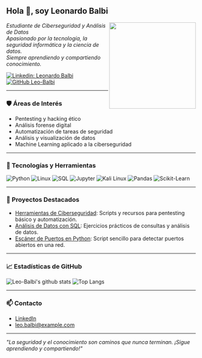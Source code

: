 

<h2> Hola 👋, soy Leonardo Balbi </h2>
<img align='right' src="https://media.giphy.com/media/qgQUggAC3Pfv687qPC/giphy.gif" width="230">

<p><em>Estudiante de Ciberseguridad y Análisis de Datos<br>
Apasionado por la tecnología, la seguridad informática y la ciencia de datos.<br>
Siempre aprendiendo y compartiendo conocimiento.</em></p>

[![Linkedin: Leonardo Balbi](https://img.shields.io/badge/-Leonardo%20Balbi-blue?style=flat-square&logo=Linkedin&logoColor=white&link=https://www.linkedin.com/in/leonardo-balbi/)](https://www.linkedin.com/in/leonardo-balbi/)
[![GitHub Leo-Balbi](https://img.shields.io/github/followers/Leo-Balbi?label=follow&style=social)](https://github.com/Leo-Balbi)

---

### 🛡️ Áreas de Interés

- Pentesting y hacking ético
- Análisis forense digital
- Automatización de tareas de seguridad
- Análisis y visualización de datos
- Machine Learning aplicado a la ciberseguridad

---

### 🧰 Tecnologías y Herramientas

![Python](https://img.shields.io/badge/Python-3776AB?style=flat&logo=python&logoColor=white)
![Linux](https://img.shields.io/badge/Linux-FCC624?style=flat&logo=linux&logoColor=black)
![SQL](https://img.shields.io/badge/SQL-4479A1?style=flat&logo=postgresql&logoColor=white)
![Jupyter](https://img.shields.io/badge/Jupyter-F37626?style=flat&logo=jupyter&logoColor=white)
![Kali Linux](https://img.shields.io/badge/Kali%20Linux-557C94?style=flat&logo=kalilinux&logoColor=white)
![Pandas](https://img.shields.io/badge/Pandas-150458?style=flat&logo=pandas&logoColor=white)
![Scikit-Learn](https://img.shields.io/badge/Scikit--Learn-F7931E?style=flat&logo=scikit-learn&logoColor=white)

---

### 📂 Proyectos Destacados

- [Herramientas de Ciberseguridad](https://github.com/Leo-Balbi/herramientas-ciberseguridad): Scripts y recursos para pentesting básico y automatización.
- [Análisis de Datos con SQL](https://github.com/Leo-Balbi/analisis-datos-sql): Ejercicios prácticos de consultas y análisis de datos.
- [Escáner de Puertos en Python](https://github.com/Leo-Balbi/herramientas-ciberseguridad/blob/master/escaner_de_puertos.py): Script sencillo para detectar puertos abiertos en una red.

---

### 📈 Estadísticas de GitHub

![Leo-Balbi's github stats](https://github-readme-stats.vercel.app/api?username=Leo-Balbi&show_icons=true&hide_title=true&count_private=true&hide=prs&theme=radical)
![Top Langs](https://github-readme-stats.vercel.app/api/top-langs/?username=Leo-Balbi&layout=compact&theme=radical)

---

### 📫 Contacto

- [LinkedIn](https://www.linkedin.com/in/leonardo-balbi)
- leo.balbi@example.com

---

*"La seguridad y el conocimiento son caminos que nunca terminan. ¡Sigue aprendiendo y compartiendo!"*
